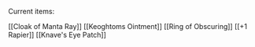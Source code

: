 

Current items:

[[Cloak of Manta Ray]]
[[Keoghtoms Ointment]]
[[Ring of Obscuring]]
[[+1 Rapier]]
[[Knave's Eye Patch]]
